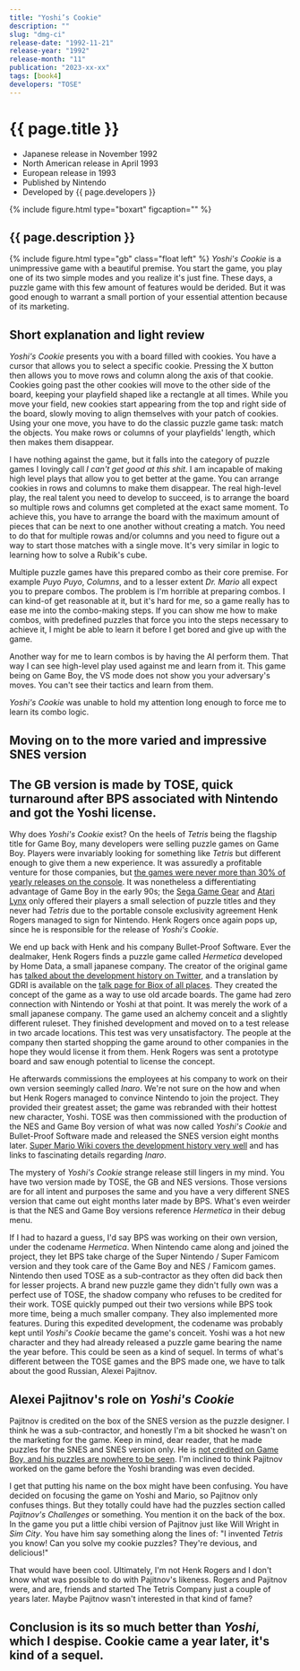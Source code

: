```yaml
---
title: "Yoshi’s Cookie"
description: ""
slug: "dmg-ci"
release-date: "1992-11-21"
release-year: "1992"
release-month: "11"
publication: "2023-xx-xx"
tags: [book4]
developers: "TOSE"
---
```

# {{ page.title }}

- Japanese release in November 1992
- North American release in April 1993
- European release in 1993
- Published by Nintendo
- Developed by {{ page.developers }}

{% include figure.html type="boxart" figcaption="" %}

## {{ page.description }}

{% include figure.html type="gb" class="float left" %}
*Yoshi's Cookie* is a unimpressive game with a beautiful premise. You start the game, you play one of its two simple modes and you realize it's just fine. These days, a puzzle game with this few amount of features would be derided. But it was good enough to warrant a small portion of your essential attention because of its marketing.

## Short explanation and light review

*Yoshi's Cookie* presents you with a board filled with cookies. You have a cursor that allows you to select a specific cookie. Pressing the X button then allows you to move rows and column along the axis of that cookie. Cookies going past the other cookies will move to the other side of the board, keeping your playfield shaped like a rectangle at all times. While you move your field, new cookies start appearing from the top and right side of the board, slowly moving to align themselves with your patch of cookies. Using your one move, you have to do the classic puzzle game task: match the objects. You make rows or columns of your playfields' length, which then makes them disappear.

I have nothing against the game, but it falls into the category of puzzle games I lovingly call *I can't get good at this shit*. I am incapable of making high level plays that allow you to get better at the game. You can arrange cookies in rows and columns to make them disappear. The real high-level play, the real talent you need to develop to succeed, is to arrange the board so multiple rows and columns get completed at the exact same moment. To achieve this, you have to arrange the board with the maximum amount of pieces that can be next to one another without creating a match. You need to do that for multiple rowas and/or columns and you need to figure out a way to start those matches with a single move. It's very similar in logic to learning how to solve a Rubik's cube. 

Multiple puzzle games have this prepared combo as their core premise. For example *Puyo Puyo*, *Columns*, and to a lesser extent *Dr. Mario* all expect you to prepare combos. The problem is I'm horrible at preparing combos. I can kind-of get reasonable at it, but it's hard for me, so a game really has to ease me into the combo-making steps. If you can show me how to make combos, with predefined puzzles that force you into the steps necessary to achieve it, I might be able to learn it before I get bored and give up with the game.

Another way for me to learn combos is by having the AI perform them. That way I can see high-level play used against me and learn from it. This game being on Game Boy, the VS mode does not show you your adversary's moves. You can't see their tactics and learn from them.

*Yoshi's Cookie* was unable to hold my attention long enough to force me to learn its combo logic.

## Moving on to the more varied and impressive SNES version

## The GB version is made by TOSE, quick turnaround after BPS associated with Nintendo and got the Yoshi license.

Why does *Yoshi's Cookie* exist? On the heels of *Tetris* being the flagship title for Game Boy, many developers were selling puzzle games on Game Boy. Players were invariably looking for something like *Tetris* but different enough to give them a new experience. It was assuredly a profitable venture for those companies, but [the games were never more than 30% of yearly releases on the console](https://www.chrismcovell.com/GameBoyDecline.html). It was nonetheless a differentiating advantage of Game Boy in the early 90s; the [Sega Game Gear](https://www.mobygames.com/game/genre:puzzle/platform:game-gear/sort:date/page:1/) and [Atari Lynx](https://www.mobygames.com/game/genre:puzzle/platform:lynx/sort:date/page:1/) only offered their players a small selection of puzzle titles and they never had *Tetris* due to the portable console exclusivity agreement Henk Rogers managed to sign for Nintendo. Henk Rogers once again pops up, since he is responsible for the release of *Yoshi's Cookie*.

We end up back with Henk and his company Bullet-Proof Software. Ever the dealmaker, Henk Rogers finds a puzzle game called *Hermetica* developed by Home Data, a small japanese company. The creator of the original game has [talked about the development history on Twitter](https://twitter.com/gdri/timelines/609352873663705089), and a translation by GDRI is available on the [talk page for Biox of all places](https://gdri.smspower.org/wiki/index.php/Talk:Biox). They created the concept of the game as a way to use old arcade boards. The game had zero connection with Nintendo or Yoshi at that point. It was merely the work of a small japanese company. The game used an alchemy conceit and a slightly different ruleset. They finished development and moved on to a test release in two arcade locations. This test was very unsatisfactory. The people at the company then started shopping the game around to other companies in the hope they would license it from them. Henk Rogers was sent a prototype board and saw enough potential to license the concept.

He afterwards commissions the employees at his company to work on their own version seemingly called *Inaro*. We're not sure on the how and when but Henk Rogers managed to convince Nintendo to join the project. They provided their greatest asset; the game was rebranded with their hottest new character, Yoshi. TOSE was then commissioned with the production of the NES and Game Boy version of what was now called *Yoshi's Cookie* and Bullet-Proof Software made and released the SNES version eight months later. [Super Mario Wiki covers the development history very well](https://www.mariowiki.com/Yoshi's_Cookie#Development) and has links to fascinating details regarding *Inaro*.

The mystery of *Yoshi's Cookie* strange release still lingers in my mind. You have two version made by TOSE, the GB and NES versions. Those versions are for all intent and purposes the same and you have a very different SNES version that came out eight months later made by BPS. What's even weirder is that the NES and Game Boy versions reference *Hermetica* in their debug menu.

If I had to hazard a guess, I'd say BPS was working on their own version, under the codename *Hermetica*. When Nintendo came along and joined the project, they let BPS take charge of the Super Nintendo / Super Famicom version and they took care of the Game Boy and NES / Famicom games. Nintendo then used TOSE as a sub-contractor as they often did back then for lesser projects. A brand new puzzle game they didn't fully own was a perfect use of TOSE, the shadow company who refuses to be credited for their work. TOSE quickly pumped out their two versions while BPS took more time, being a much smaller company. They also implemented more features. During this expedited development, the codename was probably kept until *Yoshi's Cookie* became the game's conceit. Yoshi was a hot new character and they had already released a puzzle game bearing the name the year before. This could be seen as a kind of sequel. In terms of what's different between the TOSE games and the BPS made one, we have to talk about the good Russian, Alexei Pajitnov.

## Alexei Pajitnov's role on *Yoshi's Cookie*

Pajitnov is credited on the box of the SNES version as the puzzle designer. I think he was a sub-contractor, and honestly I'm a bit shocked he wasn't on the marketing for the game. Keep in mind, dear reader, that he made puzzles for the SNES and SNES version only. He is [not credited on Game Boy, and his puzzles are nowhere to be seen](https://www.mobygames.com/game/snes/yoshis-cookie/credits). I'm inclined to think Pajitnov worked on the game before the Yoshi branding was even decided.

I get that putting his name on the box might have been confusing. You have decided on focusing the game on Yoshi and Mario, so Pajitnov only confuses things. But they totally could have had the puzzles section called *Pajitnov's Challenges* or something. You mention it on the back of the box. In the game you put a little chibi version of Pajitnov just like Will Wright in *Sim City*. You have him say something along the lines of: "I invented *Tetris* you know! Can you solve my cookie puzzles? They're devious, and delicious!"

That would have been cool. Ultimately, I'm not Henk Rogers and I don't know what was possible to do with Pajitnov's likeness. Rogers and Pajitnov were, and are, friends and started The Tetris Company just a couple of years later. Maybe Pajitnov wasn't interested in that kind of fame?

## Conclusion is its so much better than *Yoshi*, which I despise. Cookie came a year later, it's kind of a sequel.
